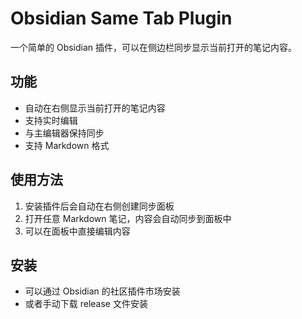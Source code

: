 # Obsidian Same Tab Plugin

一个简单的 Obsidian 插件，可以在侧边栏同步显示当前打开的笔记内容。

## 功能

- 自动在右侧显示当前打开的笔记内容
- 支持实时编辑
- 与主编辑器保持同步
- 支持 Markdown 格式

## 使用方法

1. 安装插件后会自动在右侧创建同步面板
2. 打开任意 Markdown 笔记，内容会自动同步到面板中
3. 可以在面板中直接编辑内容

## 安装

- 可以通过 Obsidian 的社区插件市场安装
- 或者手动下载 release 文件安装 